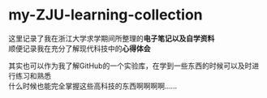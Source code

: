 # my-ZJU-learning-collection
这里记录了我在浙江大学求学期间所整理的**电子笔记以及自学资料**  
顺便记录我在充分了解现代科技中的**心得体会**  

其实也可以作为我了解GitHub的一个实验库，在学到一些东西的时候可以及时进行练习和熟悉  
什么时候也能完全掌握这些高科技的东西啊啊啊啊……
